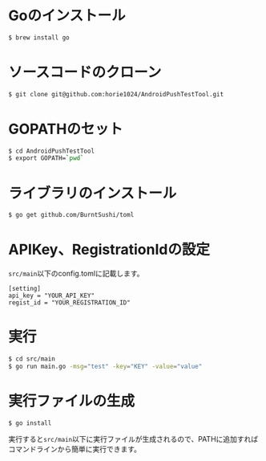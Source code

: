 
# Goのインストール

```bash
$ brew install go
```

# ソースコードのクローン

```bash
$ git clone git@github.com:horie1024/AndroidPushTestTool.git
```

# GOPATHのセット

```bash
$ cd AndroidPushTestTool
$ export GOPATH=`pwd` 
```

# ライブラリのインストール

```bash
$ go get github.com/BurntSushi/toml
```

# APIKey、RegistrationIdの設定

`src/main`以下のconfig.tomlに記載します。

```
[setting]
api_key = "YOUR_API_KEY"
regist_id = "YOUR_REGISTRATION_ID"
```

# 実行

```bash
$ cd src/main
$ go run main.go -msg="test" -key="KEY" -value="value"
```

# 実行ファイルの生成

```
$ go install
```
実行すると`src/main`以下に実行ファイルが生成されるので、PATHに追加すればコマンドラインから簡単に実行できます。